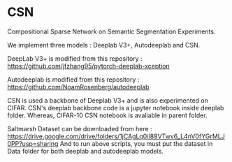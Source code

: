 # CSN
Compositional Sparse Network on Semantic Segmentation Experiments.

We implement three models : Deeplab V3+, Autodeeplab and CSN. 

DeepLab V3+ is modified from this repository : https://github.com/jfzhang95/pytorch-deeplab-xception

Autodeeplab is modified from this repository : https://github.com/NoamRosenberg/autodeeplab 

CSN is used a backbone of Deeplab V3+ and is also experimented on CIFAR. CSN's deeplab backbone code is a jupyter notebook inside deeplab folder. Whereas, CIFAR-10 CSN notebook is avaliable in parent folder. 

Saltmarsh Dataset can be downloaded from here : https://drive.google.com/drive/folders/1jCAgLq0iI88VTwv6_L4nV0fYGrMLJ0PP?usp=sharing
And to run above scripts, you must put the dataset in Data folder for both deeplab and autodeeplab models. 
